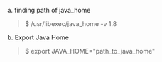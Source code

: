 

a. finding path of java_home 
> $ /usr/libexec/java_home -v 1.8

b. Export Java Home
> $ export JAVA_HOME="path_to_java_home"